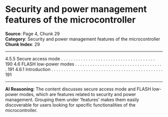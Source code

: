 # Security and power management features of the microcontroller

**Source**: Page 4, Chunk 29  
**Category**: Security and power management features of the microcontroller  
**Chunk Index**: 29

---

4.5.5 Secure access mode . . . . . . . . . . . . . . . . . . . . . . . . . . . . . . . . . . . . . . 190
4.6 FLASH low-power modes . . . . . . . . . . . . . . . . . . . . . . . . . . . . . . . . . . . . 191
4.6.1 Introduction . . . . . . . . . . . . . . . . . . . . . . . . . . . . . . . . . . . . . . . . . . . . . 191

---

**AI Reasoning**: The content discusses secure access mode and FLASH low-power modes, which are features related to security and power management. Grouping them under 'features' makes them easily discoverable for users looking for specific functionalities of the microcontroller.
